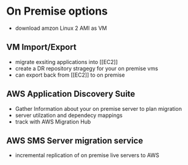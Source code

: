 # On Premise options
- download amzon Linux 2 AMI as VM

## VM Import/Export
- migrate exsiting applications into [[EC2]]
- create a DR repository stragegy for your on premise vms
- can export back from [[EC2]] to on premise

## AWS Application Discovery Suite
- Gather Information about your on premise server to plan migration
- server utilzation and dependecy mappings
- track with AWS Migration Hub

## AWS SMS Server migration service
- incremental replication of on premise live servers to AWS

